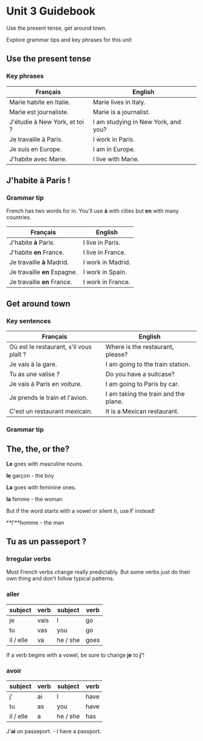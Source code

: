 # Unit 3 Guidebook

Use the present tense, get around town.

Explore grammar tips and key phrases for this unit

## Use the present tense

### Key phrases

| Français                 | English                 |
| ------------------------ | ----------------------- |
| Marie habite en Italie. | Marie lives in Italy. |
| Marie est journaliste. | Marie is a journalist. |
| J'étudie à New York, et toi ? | I am studying in New York, and you? |
| Je travaille à Paris. | I work in Paris. |
| Je suis en Europe. | I am in Europe. |
| J'habite avec Marie. | I live with Marie. |

## J'habite à Paris !

### Grammar tip

French has two words for in. You'll use **à** with cities but **en** with many countries.

| Français                     | English           |
| ---------------------------- | ----------------- |
| J'habite **à** Paris.        | I live in Paris.  |
| J'habite **en** France.      | I live in France. |
| Je travaille **à** Madrid.   | I work in Madrid. |
| Je travaille **en** Espagne. | I work in Spain.  |
| Je travaille **en** France.  | I work in France. |

## Get around town

### Key sentences

| Français                 | English                 |
| ------------------------ | ----------------------- |
| Où est le restaurant, s'il vous plaît ? | Where is the restaurant, please? |
| Je vais à la gare. | I am going to the train station. |
| Tu as une valise ? | Do you have a suitcase? |
| Je vais à Paris en voiture. | I am going to Paris by car. |
| Je prends le train et l'avion. | I am taking the train and the plane. |
| C'est un restaurant mexicain. |It is a Mexican restaurant. |

### Grammar tip

## The, the, or the?

**Le** goes with masculine nouns.

**le** garçon - the boy

**La** goes with feminine ones.

**la** femme - the woman

But if the word starts with a vowel or silent _h_, use  **l'** instead!

**l'**homme - the man

## Tu as un passeport ?

### Irregular verbs

Most French verbs  change really predictably. But some verbs just do their own thing and don't follow typical patterns.

### aller

| subject | verb | subject | verb |
| ------- | ----- | ------- | ---- |
| je | vais | I | go |
| tu | vas | you | go |
| il / elle | va | he / she | goes |

If a verb begins with a vowel, be sure to change **je** to **j'**!

### avoir

| subject | verb | subject | verb |
| ------- | ----- | ------- | ---- |
| j' | ai | I | have |
| tu | as | you | have |
| il / elle | a | he / she | has |

J'**ai** un passeport. - I have a passport.

